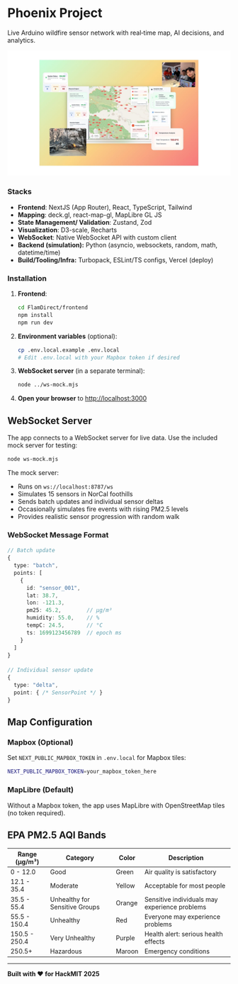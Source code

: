 # Phoenix Project

Live Arduino wildfire sensor network with real‑time map, AI decisions, and analytics.

![FlamDirect Map Screenshot](final_demo.jpg)

### Stacks

- **Frontend**: NextJS (App Router), React, TypeScript, Tailwind
- **Mapping**: deck.gl, react-map-gl, MapLibre GL JS
- **State Management/ Validation**: Zustand, Zod
- **Visualization**: D3-scale, Recharts
- **WebSocket**: Native WebSocket API with custom client
- **Backend (simulation):** Python (asyncio, websockets, random, math, datetime/time)
- **Build/Tooling/Infra:** Turbopack, ESLint/TS configs, Vercel (deploy)

### Installation

1. **Frontend**:

   ```bash
   cd FlamDirect/frontend
   npm install
   npm run dev
   ```

2. **Environment variables** (optional):

   ```bash
   cp .env.local.example .env.local
   # Edit .env.local with your Mapbox token if desired
   ```

3. **WebSocket server** (in a separate terminal):

   ```bash
   node ../ws-mock.mjs
   ```

4. **Open your browser** to [http://localhost:3000](http://localhost:3000)

## WebSocket Server

The app connects to a WebSocket server for live data. Use the included mock server for testing:

```bash
node ws-mock.mjs
```

The mock server:

- Runs on `ws://localhost:8787/ws`
- Simulates 15 sensors in NorCal foothills
- Sends batch updates and individual sensor deltas
- Occasionally simulates fire events with rising PM2.5 levels
- Provides realistic sensor progression with random walk

### WebSocket Message Format

```typescript
// Batch update
{
  type: "batch",
  points: [
    {
      id: "sensor_001",
      lat: 38.7,
      lon: -121.3,
      pm25: 45.2,        // μg/m³
      humidity: 55.0,    // %
      tempC: 24.5,       // °C
      ts: 1699123456789  // epoch ms
    }
  ]
}

// Individual sensor update
{
  type: "delta",
  point: { /* SensorPoint */ }
}
```

## Map Configuration

### Mapbox (Optional)

Set `NEXT_PUBLIC_MAPBOX_TOKEN` in `.env.local` for Mapbox tiles:

```bash
NEXT_PUBLIC_MAPBOX_TOKEN=your_mapbox_token_here
```

### MapLibre (Default)

Without a Mapbox token, the app uses MapLibre with OpenStreetMap tiles (no token required).

## EPA PM2.5 AQI Bands

| Range (μg/m³) | Category                       | Color  | Description                                   |
| ------------- | ------------------------------ | ------ | --------------------------------------------- |
| 0 - 12.0      | Good                           | Green  | Air quality is satisfactory                   |
| 12.1 - 35.4   | Moderate                       | Yellow | Acceptable for most people                    |
| 35.5 - 55.4   | Unhealthy for Sensitive Groups | Orange | Sensitive individuals may experience problems |
| 55.5 - 150.4  | Unhealthy                      | Red    | Everyone may experience problems              |
| 150.5 - 250.4 | Very Unhealthy                 | Purple | Health alert: serious health effects          |
| 250.5+        | Hazardous                      | Maroon | Emergency conditions                          |

---

**Built with ❤️ for HackMIT 2025**
